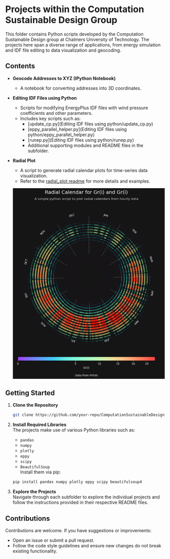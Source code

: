 # Projects within the Computation Sustainable Design Group

This folder contains Python scripts developed by the Computation Sustainable Design group at Chalmers University of Technology. The projects here span a diverse range of applications, from energy simulation and IDF file editing to data visualization and geocoding.

## Contents

- **Geocode Addresses to XYZ (IPython Notebook)**
  - A notebook for converting addresses into 3D coordinates.
  
- **Editing IDF Files using Python**
  - Scripts for modifying EnergyPlus IDF files with wind pressure coefficients and other parameters.
  - Includes key scripts such as:
    - [update_cp.py](Editing IDF files using python/update_cp.py)
    - [eppy_parallel_helper.py](Editing IDF files using python/eppy_parallel_helper.py)
    - [runep.py](Editing IDF files using python/runep.py)
    - Additional supporting modules and README files in the subfolder.
  
- **Radial Plot**
  - A script to generate radial calendar plots for time-series data visualization.
  - Refer to the [radial_plot readme](radial_plot/readme.md) for more details and examples.

  ![plot](radial_plot/img/03.png)

## Getting Started

1. **Clone the Repository**  
   ```sh
   git clone https://github.com/your-repo/ComputationSustainableDesign.git
   ```

2. **Install Required Libraries**  
   The projects make use of various Python libraries such as:
   - `pandas`
   - `numpy`
   - `plotly`
   - `eppy`
   - `scipy`
   - `BeautifulSoup`  
   Install them via pip:
   ```sh
   pip install pandas numpy plotly eppy scipy beautifulsoup4
   ```

3. **Explore the Projects**  
   Navigate through each subfolder to explore the individual projects and follow the instructions provided in their respective README files.

## Contributions

Contributions are welcome. If you have suggestions or improvements:
- Open an issue or submit a pull request.
- Follow the code style guidelines and ensure new changes do not break existing functionality.
